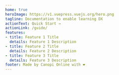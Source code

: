 ```yaml
---
home: true
heroImage: https://v1.vuepress.vuejs.org/hero.png
tagline: Documentation to enable learning DX
actionText: Quick Start →
actionLink: /guide/
features:
- title: Feature 1 Title
  details: Feature 1 Description
- title: Feature 2 Title
  details: Feature 2 Description
- title: Feature 3 Title
  details: Feature 3 Description
footer: Made by Canopi Online with ❤️
---
```


